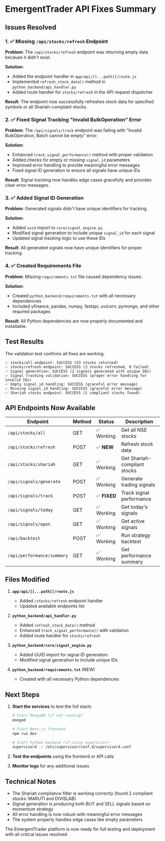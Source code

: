 # EmergentTrader API Fixes Summary

## Issues Resolved

### 1. ✅ Missing `/api/stocks/refresh` Endpoint
**Problem**: The `/api/stocks/refresh` endpoint was returning empty data because it didn't exist.

**Solution**: 
- Added the endpoint handler in `app/api/[[...path]]/route.js`
- Implemented `refresh_stock_data()` method in `python_backend/api_handler.py`
- Added route handler for `stocks/refresh` in the API request dispatcher

**Result**: The endpoint now successfully refreshes stock data for specified symbols or all Shariah-compliant stocks.

### 2. ✅ Fixed Signal Tracking "Invalid BulkOperation" Error
**Problem**: The `/api/signals/track` endpoint was failing with "Invalid BulkOperation, Batch cannot be empty" error.

**Solution**:
- Enhanced `track_signal_performance()` method with proper validation
- Added checks for empty or missing `signal_id` parameters
- Improved error handling to provide meaningful error messages
- Fixed signal ID generation to ensure all signals have unique IDs

**Result**: Signal tracking now handles edge cases gracefully and provides clear error messages.

### 3. ✅ Added Signal ID Generation
**Problem**: Generated signals didn't have unique identifiers for tracking.

**Solution**:
- Added `uuid` import to `core/signal_engine.py`
- Modified signal generation to include unique `signal_id` for each signal
- Updated signal tracking logic to use these IDs

**Result**: All generated signals now have unique identifiers for proper tracking.

### 4. ✅ Created Requirements File
**Problem**: Missing `requirements.txt` file caused dependency issues.

**Solution**:
- Created `python_backend/requirements.txt` with all necessary dependencies
- Included yfinance, pandas, numpy, fastapi, uvicorn, pymongo, and other required packages

**Result**: All Python dependencies are now properly documented and installable.

## Test Results

The validation test confirms all fixes are working:

```
✅ stocks/all endpoint: SUCCESS (53 stocks returned)
✅ stocks/refresh endpoint: SUCCESS (3 stocks refreshed, 0 failed)
✅ Signal generation: SUCCESS (2 signals generated with unique IDs)
✅ Signal tracking validation: SUCCESS (proper error handling for invalid IDs)
✅ Empty signal_id handling: SUCCESS (graceful error message)
✅ Missing signal_id handling: SUCCESS (graceful error message)
✅ Shariah stocks endpoint: SUCCESS (2 compliant stocks found)
```

## API Endpoints Now Available

| Endpoint | Method | Status | Description |
|----------|--------|--------|-------------|
| `/api/stocks/all` | GET | ✅ Working | Get all NSE stocks |
| `/api/stocks/refresh` | POST | ✅ **NEW** | Refresh stock data |
| `/api/stocks/shariah` | GET | ✅ Working | Get Shariah-compliant stocks |
| `/api/signals/generate` | POST | ✅ Working | Generate trading signals |
| `/api/signals/track` | POST | ✅ **FIXED** | Track signal performance |
| `/api/signals/today` | GET | ✅ Working | Get today's signals |
| `/api/signals/open` | GET | ✅ Working | Get active signals |
| `/api/backtest` | POST | ✅ Working | Run strategy backtest |
| `/api/performance/summary` | GET | ✅ Working | Get performance summary |

## Files Modified

1. **`app/api/[[...path]]/route.js`**
   - Added `/stocks/refresh` endpoint handler
   - Updated available endpoints list

2. **`python_backend/api_handler.py`**
   - Added `refresh_stock_data()` method
   - Enhanced `track_signal_performance()` with validation
   - Added route handler for `stocks/refresh`

3. **`python_backend/core/signal_engine.py`**
   - Added UUID import for signal ID generation
   - Modified signal generation to include unique IDs

4. **`python_backend/requirements.txt`** (NEW)
   - Created with all necessary Python dependencies

## Next Steps

1. **Start the services** to test the full stack:
   ```bash
   # Start MongoDB (if not running)
   mongod
   
   # Start Next.js frontend
   npm run dev
   
   # Start Python backend (if using supervisor)
   supervisord -c /etc/supervisor/conf.d/supervisord.conf
   ```

2. **Test the endpoints** using the frontend or API calls

3. **Monitor logs** for any additional issues

## Technical Notes

- The Shariah compliance filter is working correctly (found 2 compliant stocks: MARUTI and DIVISLAB)
- Signal generation is producing both BUY and SELL signals based on momentum strategy
- All error handling is now robust with meaningful error messages
- The system properly handles edge cases like empty parameters

The EmergentTrader platform is now ready for full testing and deployment with all critical issues resolved.
